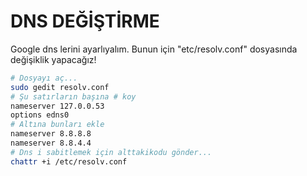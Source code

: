 # DNS DEĞİŞTİRME

Google dns lerini ayarlıyalım. Bunun için "etc/resolv.conf" dosyasında değişiklik yapacağız!

```bash
# Dosyayı aç...
sudo gedit resolv.conf
# Şu satırların başına # koy
nameserver 127.0.0.53
options edns0
# Altına bunları ekle
nameserver 8.8.8.8
nameserver 8.8.4.4
# Dns i sabitlemek için alttakikodu gönder...
chattr +i /etc/resolv.conf
```

